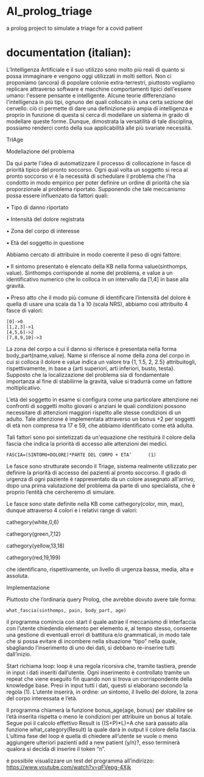 # AI_prolog_triage
a prolog project to simulate a triage for a covid patient


# documentation (italian):

L’Intelligenza Artificiale e il suo utilizzo sono molto più reali di quanto si possa immaginare e vengono oggi utilizzati in molti settori.
Non ci proponiamo (ancora) di popolare colonie extra-terrestri, piuttosto vogliamo replicare attraverso software e macchine comportamenti tipici dell'essere umano: l'essere pensante e intelligente.
Alcune teorie differenziano l'intelligenza in più tipi, ognuno dei quali collocato in una certa sezione del cervello: ciò ci permette di dare una definizione più ampia di intelligenza e proprio in funzione di questa si cerca di modellare un sistema in grado di modellare queste forme.
Dunque, dimostrata la versatilità di tale disciplina, possiamo renderci conto della sua applicabilità alle più svariate necessità.

TrIAge

Modellazione del problema


Da qui parte l'idea di automatizzare il processo di collocazione in fasce di priorità tipico del pronto soccorso. Ogni qual volta un soggetto si reca al pronto soccorso vi è la necessità di schedulare il problema che l'ha condotto in modo empirico per poter definire un ordine di priorità che sia proporzionale al problema riportato. Supponendo che tale meccanismo possa essere influenzato da fattori quali:

• Tipo di danno riportato 

• Intensità del dolore registrata

• Zona del corpo di interesse

• Età del soggetto in questione


Abbiamo cercato di attribuire in modo coerente il peso di ogni fattore:

• Il sintomo presentato è elencato della KB nella forma value(sinthomps, value).  Sinthomps corrisponde al nome del problema, e value a un identificativo numerico che lo colloca in un intervallo da [1,4] in base alla gravità.  

• Preso atto che il modo più comune di identificare l’intensità del dolore è quella di usare una scala da 1 a 10 (scala NRS), abbiamo così attribuito 4 fasce di valori:  

    [0]->0
    [1,2,3]->1
    [4,5,6]->2
    [7,8,9,10]->3
 
   
La zona del corpo a cui il danno si riferisce è presentata nella forma body_part(name,value). Name si riferisce al nome della zona del corpo in cui si colloca il dolore e value indica un valore tra {1, 1.5, 2, 2.5} attribuitogli, rispettivamente, in base a {arti superiori, arti inferiori, busto, testa}. Supposto che la localizzazione del problema sia di fondamentale importanza al fine di stabilirne la gravità, value si tradurrà come un fattore moltiplicativo.
    
L’età del soggetto in esame si configura come una particolare attenzione nei confronti di soggetti molto giovani o anziani le quali condizioni possono necessitare di attenzioni maggiori rispetto alle stesse condizioni di un adulto. Tale attenzione è implementata attraverso un bonus +2 per soggetti di età non compresa tra 17 e 59, che abbiamo identificato come età adulta.
    
Tali fattori sono poi sintetizzati da un'equazione che restituirà il colore della fascia che indica la priorità di accesso alle attenzioni dei medici.

    FASCIA=(SINTOMO+DOLORE)*PARTE DEL CORPO + ETA’      (1)
    
Le fasce sono strutturate secondo il Triage, sistema realmente utilizzato per definire la priorità di accesso dei pazienti al pronto soccorso. Il grado di urgenza di ogni paziente è rappresentato da un colore assegnato all'arrivo, dopo una prima valutazione del problema da parte di uno specialista, che è proprio l’entità che cercheremo di simulare.


Le fasce sono state definite nella KB come cathegory(color, min, max), dunque attraverso 4 colori e i relativi range di valori:

cathegory(white,0,6)

cathegory(green,7,12)

cathegory(yellow,13,18)

cathegory(red,19,199)

che identificano, rispettivamente, un livello di urgenza bassa, media, alta e assoluta.


Implementazione

Piuttosto che l’ordinaria query Prolog, che avrebbe dovuto avere tale forma:

    what_fascia(sinthomps, pain, body_part, age)

il programma comincia con start il quale astrae il meccanismo di interfaccia con l’utente chiedendo elemento per elemento e, al tempo stesso, consente una gestione di eventuali errori di battitura e/o grammaticali, in modo tale che si possa evitare di incombere nella situazione “tipo” nella quale, sbagliando l’inserimento di uno dei dati, si debbano re-inserire tutti dall’inizio.

Start richiama loop: loop è una regola ricorsiva che, tramite tastiera, prende in input i dati inseriti dall’utente. Ogni inserimento è controllato tramite un repeat che viene eseguito fin quando non  si trova un corrispondente della knowledge base. Presi in input tutti i dati, questi si elaborano secondo la regola (1).
L’utente inserirà, in ordine: un sintomo, il livello del dolore, la zona del corpo interessata e l’età.

Il programma chiamerà la funzione bonus_age(age, bonus) per stabilire se l’età inserita rispetta o meno le condizioni per attribuire un bonus al totale.
Segue poi il calcolo effettivo Result is ((S+P)*L)+A che sarà passato alla funzione what_category(Result) la quale darà in output il colore della fascia.
L’ultima fase del loop è quella di chiedere all’utente se vuole o meno aggiungere ulteriori pazienti add a new patient (y/n)?, esso terminerà qualora si decida di inserire il token “n”.

è possibile visualizzare un test del programma all’indirizzo: https://www.youtube.com/watch?v=qFVepg-4Xjk
